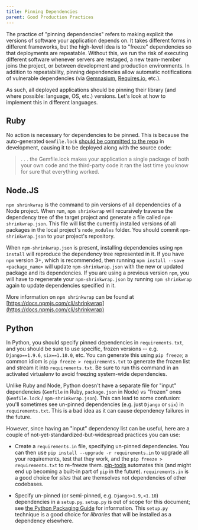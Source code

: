 ```yaml
---
title: Pinning Dependencies
parent: Good Production Practices
---
```


The practice of "pinning dependencies" refers to making explicit the versions
of software your application depends on. It takes different forms in different
frameworks, but the high-level idea is to "freeze" dependencies so that
deployments are repeatable. Without this, we run the risk of executing
different software whenever servers are restaged, a new team-member joins the
project, or between development and production environments. In addition to
repeatability, pinning dependencies allow automatic notifications of
vulnerable dependencies (via [Gemnasium](https://gemnasium.com),
[Requires.io](https://requires.io/), etc.).

As such, all deployed applications should be pinning their library (and where
possible: language, OS, etc.) versions. Let's look at how to implement this in
different languages.

## Ruby

No action is necessary for dependencies to be pinned. This is because the
auto-generated `Gemfile.lock` [should be committed to the repo](http://bundler.io/v1.12/rationale.html) 
in development, causing it to be deployed along with the source code:

>  . . . the Gemfile.lock makes your application a single package of both your own
>  code and the third-party code it ran the last time you know for sure that everything worked.

## Node.JS

`npm shrinkwrap` is the command to pin versions of all
dependencies of a Node project. When run, `npm shrinkwrap` will recursively
traverse the dependency tree of the target project and generate a file called
`npm-shrinkwrap.json`. This file will list the currently installed versions of
all packages in the local project's `node_modules` folder. You should commit
`npm-shrinkwrap.json` to your project's repository.

When `npm-shrinkwrap.json` is present, installing dependencies using
`npm install` will reproduce the dependency tree represented in it.
If you have `npm` version 3+, which is recommended, then running
`npm install --save <package_name>` will update `npm-shrinkwrap.json` with the
new or updated package and its dependencies.
If you are using a previous version `npm`, you will have to regenerate your
`npm-shrinkwrap.json` by running `npm shrinkwrap` again to update dependencies
specified in it.

More information on `npm shrinkwrap` can be found at [https://docs.npmjs.com/cli/shrinkwrap](https://docs.npmjs.com/cli/shrinkwrap)

## Python

In Python, you should specify pinned dependencies in `requirements.txt`, and
you should be sure to use specific, frozen versions -- e.g. `Django==1.9.6`,
`six==1.10.0`, etc. You can generate this using `pip freeze`; a common idiom
is `pip freeze > requirements.txt` to generate the frozen list and stream it
into `requirements.txt`. Be sure to run this command in an activated virtualenv
to avoid freezing system-wide dependencies.

Unlike Ruby and Node, Python doesn't have a separate file for "input"
dependencies (`Gemfile` in Ruby, `package.json` in Node) vs "frozen" ones
(`Gemfile.lock` / `npm-shrinkwrap.json`). This can lead to some confusion:
you'll sometimes see un-pinned dependencies (e.g. just `Django` or `six`) in
`requirements.txt`. This is a bad idea as it can cause dependency failures in
the future.

However, since having an "input" dependency list can be useful, here are
a couple of not-yet-standardized-but-widespread practices you can use:

- Create a `requirements.in` file, specifying un-pinned dependencies. You can
then use `pip install --upgrade -r requirements.in` to upgrade all your
requirements, test that they work, and the `pip freeze > requirements.txt` to
re-freeze them. [pip-tools](https://github.com/nvie/pip-tools) automates this
(and might end up becoming a built-in part of `pip` in the future).
`requirements.in` is a good choice for *sites* that are themselves not
dependencies of other codebases.

- Specify un-pinned (or semi-pinned, e.g. `Django>1.9,<1.10`) dependencies in a
`setup.py`. `setup.py` is out of scope for this document; see [the Python
Packaging Guide](http://python-packaging.readthedocs.io/en/latest/index.html)
for information. This `setup.py` technique is a good choice for *libraries* that
will be installed as a dependency elsewhere.
